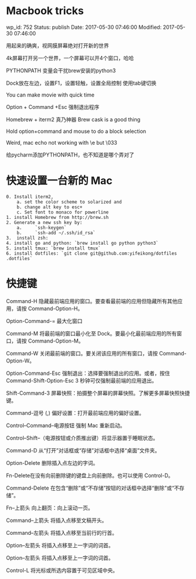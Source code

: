 # Macbook tricks


wp_id: 752
Status: publish
Date: 2017-05-30 07:46:00
Modified: 2017-05-30 07:46:00


用起来的确爽，视网膜屏幕绝对打开新的世界

4k屏幕打开另一个世界，一个屏幕可以开4个窗口，哈哈

PYTHONPATH 变量会干扰brew安装的python3

Dock放在左边，设置F1，设置轻触，设置全局控制 使用tab键切换

You can make movie with quick time

Option + Command +Esc 强制退出程序

Homebrew + iterm2 真乃神器
Brew cask is a good thing 

Hold option+command and mouse to do a block selection

Weird, mac echo not working with \e but \033

给pycharm添加PYTHONPATH，也不知道是哪个弄对了

# 快速设置一台新的 Mac

	0. Install iterm2, 
		a. set the color scheme to solarized and 
		b. change alt key to esc+
		c. Set font to monaco for powerline
	1. install Homebrew from http://brew.sh
	2. Generate a new ssh key by:
		a.     `ssh-keygen`
		b.     `ssh-add ~/.ssh/id_rsa`
	3.  install zsh: 
	4. install go and python: `brew install go python python3`
	5. install tmux: `brew install tmux`
	6. install dotfiles: `git clone git@github.com:yifeikong/dotfiles .dotfiles`


# 快捷键


Command-H 隐藏最前端应用的窗口。要查看最前端的应用但隐藏所有其他应用，请按 Command-Option-H。

Option-Command-= 最大化窗口

Command-M 将最前端的窗口最小化至 Dock。要最小化最前端应用的所有窗口，请按 Command-Option-M。

Command-W 关闭最前端的窗口。要关闭该应用的所有窗口，请按 Command-Option-W。

Option-Command-Esc 强制退出：选择要强制退出的应用。或者，按住 Command-Shift-Option-Esc 3 秒钟可仅强制最前端的应用退出。

Shift-Command-3 屏幕快照：拍摄整个屏幕的屏幕快照。了解更多屏幕快照快捷键。

Command-逗号 (,) 偏好设置：打开最前端应用的偏好设置。

Control–Command–电源按钮 强制 Mac 重新启动。

Control–Shift–（电源按钮或介质推出键）将显示器置于睡眠状态。

Command-D 从“打开”对话框或“存储”对话框中选择“桌面”文件夹。

Option-Delete 删除插入点左边的字词。

Fn-Delete在没有向前删除键的键盘上向前删除。也可以使用 Control-D。

Command-Delete 在包含“删除”或“不存储”按钮的对话框中选择“删除”或“不存储”。

Fn–上箭头 向上翻页：向上滚动一页。 

Command–上箭头 将插入点移至文稿开头。

Command–左箭头 将插入点移至当前行的行首。

Option–左箭头 将插入点移至上一字词的词首。

Option–左箭头 将插入点移至上一字词的词首。

Control-L 将光标或所选内容置于可见区域中央。